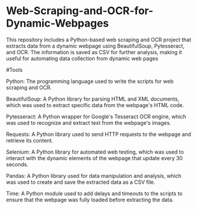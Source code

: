 # Web-Scraping-and-OCR-for-Dynamic-Webpages
This repository includes a Python-based web scraping and OCR project that extracts data from a dynamic webpage using BeautifulSoup, Pytesseract, and OCR. The information is saved as CSV for further analysis, making it useful for automating data collection from dynamic web pages


#Tools

Python: The programming language used to write the scripts for web scraping and OCR.

BeautifulSoup: A Python library for parsing HTML and XML documents, which was used to extract specific data from the webpage's HTML code.

Pytesseract: A Python wrapper for Google's Tesseract OCR engine, which was used to recognize and extract text from the webpage's images.

Requests: A Python library used to send HTTP requests to the webpage and retrieve its content.

Selenium: A Python library for automated web testing, which was used to interact with the dynamic elements of the webpage that update every 30 seconds.

Pandas: A Python library used for data manipulation and analysis, which was used to create and save the extracted data as a CSV file.

Time: A Python module used to add delays and timeouts to the scripts to ensure that the webpage was fully loaded before extracting the data.
